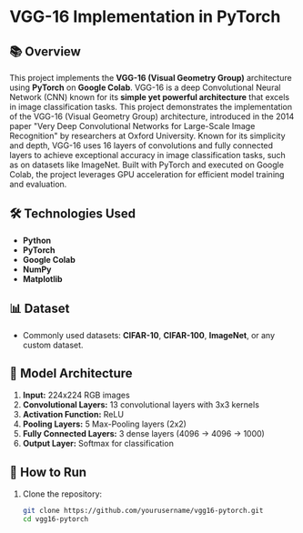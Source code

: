 # VGG-16 Implementation in PyTorch

## 📚 Overview
This project implements the **VGG-16 (Visual Geometry Group)** architecture using **PyTorch** on **Google Colab**. VGG-16 is a deep Convolutional Neural Network (CNN) known for its **simple yet powerful architecture** that excels in image classification tasks. This project demonstrates the implementation of the VGG-16 (Visual Geometry Group) architecture, introduced in the 2014 paper "Very Deep Convolutional Networks for Large-Scale Image Recognition" by researchers at Oxford University. Known for its simplicity and depth, VGG-16 uses 16 layers of convolutions and fully connected layers to achieve exceptional accuracy in image classification tasks, such as on datasets like ImageNet. Built with PyTorch and executed on Google Colab, the project leverages GPU acceleration for efficient model training and evaluation.

## 🛠️ Technologies Used
- **Python**  
- **PyTorch**  
- **Google Colab**  
- **NumPy**  
- **Matplotlib**  

## 📊 Dataset
- Commonly used datasets: **CIFAR-10**, **CIFAR-100**, **ImageNet**, or any custom dataset.  

## 📑 Model Architecture
1. **Input:** 224x224 RGB images  
2. **Convolutional Layers:** 13 convolutional layers with 3x3 kernels  
3. **Activation Function:** ReLU  
4. **Pooling Layers:** 5 Max-Pooling layers (2x2)  
5. **Fully Connected Layers:** 3 dense layers (4096 → 4096 → 1000)  
6. **Output Layer:** Softmax for classification  

## 🚀 How to Run
1. Clone the repository:  
   ```bash
   git clone https://github.com/yourusername/vgg16-pytorch.git
   cd vgg16-pytorch
